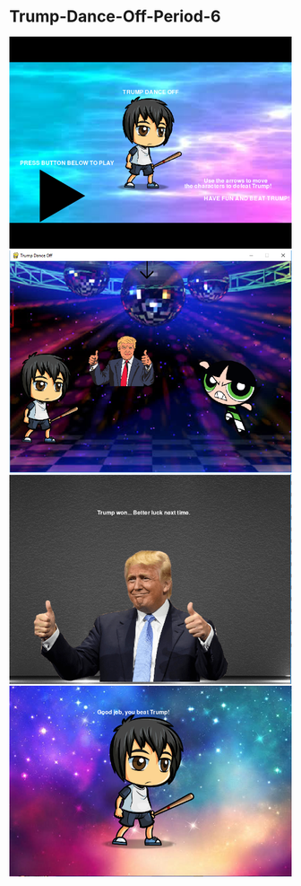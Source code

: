 # Trump-Dance-Off-Period-6
<img src ="https://github.com/Loreleiii/Trump-Dance-Off-Period-6/blob/master/trump%20dance%20off%20image%201.PNG">
<img src ="https://github.com/Loreleiii/Trump-Dance-Off-Period-6/blob/master/trump%20dance%20off%20image%202.PNG">
<img src ="https://github.com/Loreleiii/Trump-Dance-Off-Period-6/blob/master/trump%20dance%20off%20image%203.PNG">
<img src ="https://github.com/Loreleiii/Trump-Dance-Off-Period-6/blob/master/trump%20dance%20off%20image%204.PNG">
